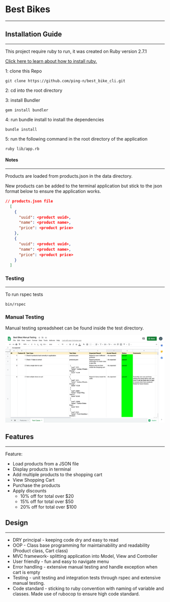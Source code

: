 # Best Bikes
--- 

## Installation Guide
---
This project require ruby to run, it was created on Ruby version 2.7.1

[Click here to learn about how to install ruby.](https://www.ruby-lang.org/en/documentation/installation/)

1: clone this Repo
```
git clone https://github.com/ping-n/best_bike_cli.git
```

2: cd into the root directory

3: install Bundler
```
gem install bundler
```

4: run bundle install to install the dependencies
```
bundle install
```

5: run the following command in the root directory of the application
```
ruby lib/app.rb
```

#### Notes
---

Products are loaded from products.json in the data directory.

New products can be added to the terminal application but stick to the json format below to ensure the application works.

```json
// products.json file
  [
    {
      "uuid": <product uuid>,
      "name": <product name>,
      "price": <product price>
    },
    {
      "uuid": <product uuid>,
      "name": <product name>,
      "price": <product price>
    }
  ]
```

### Testing
---

To run rspec tests
```
bin/rspec
```

### Manual Testing

Manual testing spreadsheet can be found inside the test directory.

<img src="./asset/manual-testing.png" alt="manual testing">

## Features
---

Feature:

- Load products from a JSON file
- Display products in terminal
- Add multiple products to the shopping cart
- View Shopping Cart
- Purchase the products
- Apply discounts
  - 10% off for total over $20
  - 15% off for total over $50
  - 20% off for total over $100

## Design
---
- DRY principal - keeping code dry and easy to read
- OOP - Class base programming for maintainability and readability (Product class, Cart class)
- MVC framework-  splitting application into Model, View and Controller
- User friendly - fun and easy to navigate menu
- Error handling - extensive manual testing and handle exception when cart is empty
- Testing - unit testing and integration tests through rspec and extensive manual testing.
- Code standard - sticking to ruby convention with naming of variable and classes. Made use of rubocop to ensure high code standard.